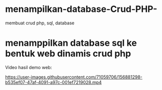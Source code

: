 # menampilkan-database-Crud-PHP-
membuat crud php, sql, database

# menamppilkan database sql ke bentuk web dinamis crud php
Video hasil demo web:


https://user-images.githubusercontent.com/71059706/156881298-b535ef07-47af-4091-a97c-001ef7219028.mp4

